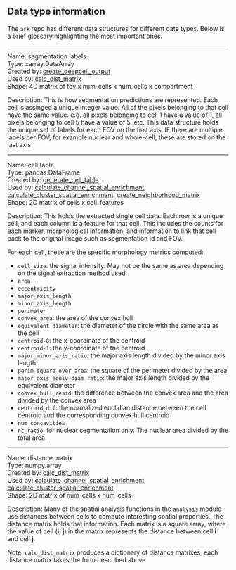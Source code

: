 ## Data type information

The `ark` repo has different data structures for different data types. Below is a brief glossary highlighting the most important ones. 

---

Name: segmentation labels  
Type: xarray.DataArray  
Created by: [create_deepcell_output](https://ark-analysis.readthedocs.io/en/latest/_markdown/ark.utils.html#ark.utils.deepcell_service_utils.create_deepcell_output)  
Used by: [calc_dist_matrix](https://ark-analysis.readthedocs.io/en/latest/_markdown/ark.utils.html#ark.utils.spatial_analysis_utils.calc_dist_matrix)  
Shape: 4D matrix of fov x num_cells x num_cells x compartment  

Description: This is how segmentation predictions are represented. Each cell is assinged a unique integer value. All of the pixels belonging to that cell have the same value. e.g. all pixels belonging to cell 1 have a value of 1, all pixels belonging to cell 5 have a value of 5, etc. This data structure holds the unique set of labels for each FOV on the first axis. IF there are multiple labels per FOV, for example nuclear and whole-cell, these are stored on the last axis

---

Name: cell table  
Type: pandas.DataFrame  
Created by: [generate_cell_table](https://ark-analysis.readthedocs.io/en/latest/_markdown/ark.segmentation.html#ark.segmentation.marker_quantification.generate_cell_table)   
Used by: [calculate_channel_spatial_enrichment](https://ark-analysis.readthedocs.io/en/latest/_markdown/ark.analysis.html#ark.analysis.spatial_analysis.calculate_channel_spatial_enrichment), [calculate_cluster_spatial_enrichment](https://ark-analysis.readthedocs.io/en/latest/_markdown/ark.analysis.html#ark.analysis.spatial_analysis.calculate_channel_spatial_enrichment),
[create_neighborhood_matrix](https://ark-analysis.readthedocs.io/en/latest/_markdown/ark.segmentation.html#ark.segmentation.marker_quantification.generate_cell_data)  
Shape: 2D matrix of cells x cell_features  

Description: This holds the extracted single cell data. Each row is a unique cell, and each column is a feature for that cell. This includes the counts for each marker, morphological information, and information to link that cell back to the original image such as segmentation id and FOV.  

For each cell, these are the specific morphology metrics computed:

* `cell_size`: the signal intensity. May not be the same as area depending on the signal extraction method used.
* `area`
* `eccentricity`
* `major_axis_length`
* `minor_axis_length`
* `perimeter`
* `convex_area`: the area of the convex hull
* `equivalent_diameter`: the diameter of the circle with the same area as the cell
* `centroid-0`: the x-coordinate of the centroid
* `centroid-1`: the y-coordinate of the centroid
* `major_minor_axis_ratio`: the major axis length divided by the minor axis length
* `perim_square_over_area`: the square of the perimeter divided by the area
* `major_axis_equiv_diam_ratio`: the major axis length divided by the equivalent diameter
* `convex_hull_resid`: the difference between the convex area and the area divided by the convex area
* `centroid_dif`: the normalized euclidian distance between the cell centroid and the corresponding convex hull centroid
* `num_concavities`
* `nc_ratio`: for nuclear segmentation only. The nuclear area divided by the total area.

---

Name: distance matrix  
Type: numpy.array  
Created by: [calc_dist_matrix](https://ark-analysis.readthedocs.io/en/latest/_markdown/ark.utils.html#ark.utils.spatial_analysis_utils.calc_dist_matrix)   
Used by: [calculate_channel_spatial_enrichment](https://ark-analysis.readthedocs.io/en/latest/_markdown/ark.analysis.html#ark.analysis.spatial_analysis.calculate_channel_spatial_enrichment), [calculate_cluster_spatial_enrichment](https://ark-analysis.readthedocs.io/en/latest/_markdown/ark.analysis.html#ark.analysis.spatial_analysis.calculate_channel_spatial_enrichment)  
Shape: 2D matrix of num_cells x num_cells  

Description: Many of the spatial analysis functions in the `analysis` module use distances between cells to compute interesting spatial properties. The distance matrix holds that information. Each matrix is a square array, where the value of cell (**i**, **j**) in the matrix represents the distance between cell **i** and cell **j**.  

Note: `calc_dist_matrix` produces a dictionary of distancs matrixes; each distance matrix takes the form described above
